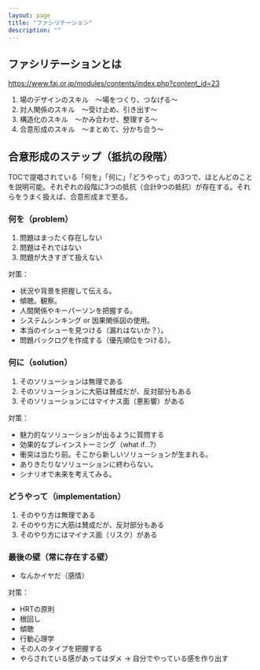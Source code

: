 ```yaml
---
layout: page
title: "ファシリテーション"
description: ""
---
```


## ファシリテーションとは

https://www.faj.or.jp/modules/contents/index.php?content_id=23

1. 場のデザインのスキル　～場をつくり、つなげる～
2. 対人関係のスキル　～受け止め、引き出す～
3. 構造化のスキル　～かみ合わせ、整理する～
4. 合意形成のスキル　～まとめて、分かち合う～

## 合意形成のステップ（抵抗の段階）

TOCで提唱されている「何を」「何に」「どうやって」の3つで、ほとんどのことを説明可能。それぞれの段階に3つの抵抗（合計9つの抵抗）が存在する。それらをうまく扱えば、合意形成まで至る。

### 何を（problem）
1. 問題はまったく存在しない
2. 問題はそれではない
3. 問題が大きすぎて扱えない

対策：

* 状況や背景を把握して伝える。
* 傾聴。観察。
* 人間関係やキーパーソンを把握する。
* システムシンキング or 因果関係図の使用。
* 本当のイシューを見つける（漏れはないか？）。
* 問題バックログを作成する（優先順位をつける）。

### 何に（solution）
1. そのソリューションは無理である
2. そのソリューションに大筋は賛成だが、反対部分もある
3. そのソリューションにはマイナス面（悪影響）がある

対策：

* 魅力的なソリューションが出るように質問する
* 効果的なブレインストーミング（what if...?）
* 衝突は当たり前。そこから新しいソリューションが生まれる。
* ありきたりなソリューションに終わらない。
* シナリオで未来を考えてみる。

### どうやって（implementation）
1. そのやり方は無理である
2. そのやり方に大筋は賛成だが、反対部分もある
3. そのやり方にはマイナス面（リスク）がある

### 最後の壁（常に存在する壁）
* なんかイヤだ（感情）

対策：

* HRTの原則
* 根回し
* 傾聴
* 行動心理学
* その人のタイプを把握する
* やらされている感があってはダメ → 自分でやっている感を作り出す
